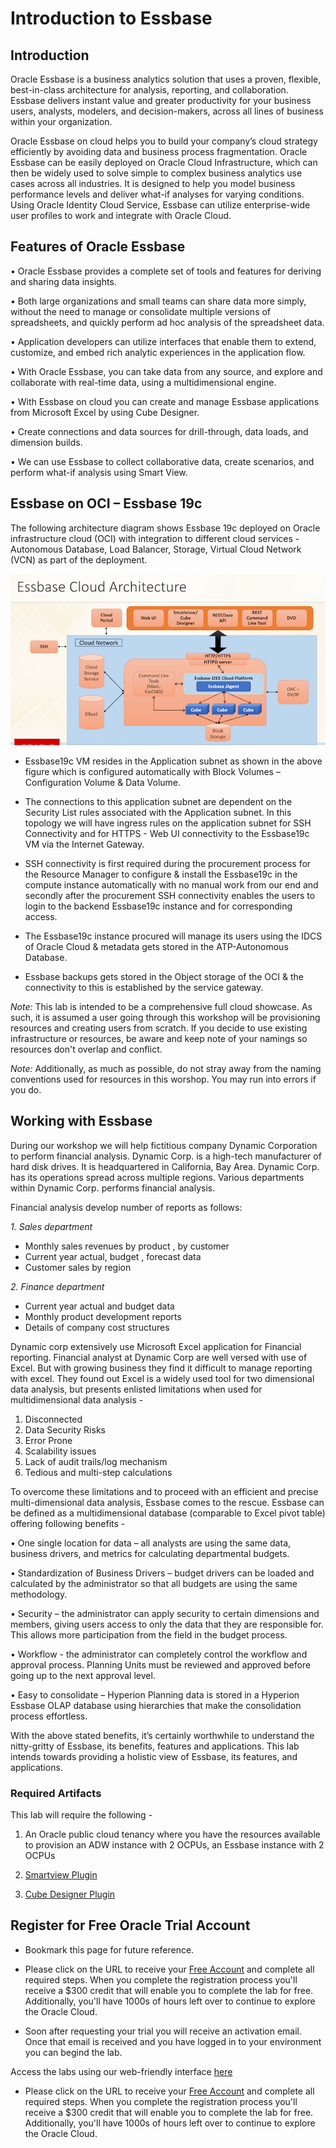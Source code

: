 # Introduction to Essbase

## Introduction

Oracle Essbase is a business analytics solution that uses a proven, flexible, best-in-class architecture for analysis, reporting, and collaboration. Essbase delivers instant value and greater productivity for your business users, analysts, modelers, and decision-makers, across all lines of business within your organization.

Oracle Essbase on cloud helps you to build your company’s cloud strategy efficiently by avoiding data and business process fragmentation. Oracle Essbase can be easily deployed on Oracle Cloud Infrastructure, which can then be widely used to solve simple to complex business analytics use cases across all industries. It is designed to help you model business performance levels and deliver what-if analyses for varying conditions. Using Oracle Identity Cloud Service, Essbase can utilize enterprise-wide user profiles to work and integrate with Oracle Cloud.

## Features of Oracle Essbase

• Oracle Essbase provides a complete set of tools and features for deriving and sharing data insights.

• Both large organizations and small teams can share data more simply, without the need to manage or consolidate multiple versions of spreadsheets, and quickly perform ad hoc analysis of the spreadsheet data.

• Application developers can utilize interfaces that enable them to extend, customize, and embed rich analytic experiences in the application flow.

• With Oracle Essbase, you can take data from any source, and explore and collaborate with real-time data, using a               multidimensional engine.

• With Essbase on cloud you can create and manage Essbase applications from Microsoft Excel by using Cube Designer.

• Create connections and data sources for drill-through, data loads, and dimension builds.

• We can use Essbase to collect collaborative data, create scenarios, and perform what-if analysis using Smart View.

## Essbase on OCI – Essbase 19c 

The following architecture diagram shows Essbase 19c deployed on Oracle infrastructure cloud (OCI) with integration to different cloud services - Autonomous Database, Load Balancer, Storage, Virtual Cloud Network (VCN) as part of the deployment.

![](Architecture.png)

* Essbase19c VM resides in the Application subnet as shown in the above figure which is configured automatically with Block Volumes – Configuration Volume & Data Volume. 

* The connections to this application subnet are dependent on the Security List rules associated with the Application subnet. In this topology we will have ingress rules on the application subnet for SSH Connectivity and for HTTPS - Web UI connectivity to the Essbase19c VM via the Internet Gateway.

* SSH connectivity is first required during the procurement process for the Resource Manager to configure & install the Essbase19c in the compute instance automatically with no manual work from our end and secondly after the procurement SSH connectivity enables the users to login to the backend Essbase19c instance and for corresponding access.

* The Essbase19c instance procured will manage its users using the IDCS of Oracle Cloud & metadata gets stored in the ATP-Autonomous Database.

* Essbase backups gets stored in the Object storage of the OCI & the connectivity to this is established by the service gateway.

*Note:* This lab is intended to be a comprehensive full cloud showcase. As such, it is assumed a user going through this workshop will be provisioning resources and creating users from scratch. If you decide to use existing infrastructure or resources, be aware and keep note of your namings so resources don't overlap and conflict.

*Note:* Additionally, as much as possible, do not stray away from the naming conventions used for resources in this worshop. You may run into errors if you do.

## Working with Essbase

During our workshop we will help fictitious company Dynamic Corporation to perform financial analysis. Dynamic Corp. is a high-tech manufacturer of hard disk drives. It is headquartered in California, Bay Area. Dynamic Corp. has its operations spread across multiple regions. Various departments within Dynamic Corp. performs financial analysis.

Financial analysis develop number of reports as follows:

*1. Sales department*

* Monthly sales revenues by product , by customer
* Current year actual, budget , forecast data
* Customer sales by region

*2. Finance department*
			
* Current year actual and budget data
* Monthly product development reports 
* Details of company cost structures

Dynamic corp extensively use Microsoft Excel application for Financial reporting. Financial analyst at Dynamic Corp are well versed with use of Excel. But with growing business they find it difficult to manage reporting with excel. They found out Excel is a widely used tool for two dimensional data analysis, but presents enlisted limitations when used for multidimensional data analysis -

1. Disconnected
2. Data Security Risks
3. Error Prone
4. Scalability issues
5. Lack of audit trails/log mechanism
6. Tedious and multi-step calculations

To overcome these limitations and to proceed with an efficient and precise multi-dimensional data analysis, Essbase comes to the rescue. Essbase can be defined as a multidimensional database (comparable to Excel pivot table) offering following benefits -

• One single location for data – all analysts are using the same data, business drivers, and metrics for calculating departmental budgets.

• Standardization of Business Drivers – budget drivers can be loaded and calculated by the administrator so that all budgets are using the same methodology.

• Security – the administrator can apply security to certain dimensions and members, giving users access to only the data that they are responsible for. This allows more participation from the field in the budget process.

• Workflow - the administrator can completely control the workflow and approval process. Planning Units must be reviewed and approved before going up to the next approval level.

• Easy to consolidate – Hyperion Planning data is stored in a Hyperion Essbase OLAP database using hierarchies that make the consolidation process effortless.

With the above stated benefits, it’s certainly worthwhile to understand the nitty-gritty of Essbase, its benefits, features and applications. This lab intends towards providing a holistic view of Essbase, its features, and applications.


### Required Artifacts

This lab will require the following -

1. An Oracle public cloud tenancy where you have the resources available to provision an ADW instance with 2 OCPUs, an Essbase   instance with 2 OCPUs

2. [Smartview Plugin](https://docs.oracle.com/en/cloud/paas/analytics-cloud/essug/download-and-run-smart-view-installer.html) 

3. [Cube Designer Plugin](https://docs.oracle.com/en/cloud/paas/analytics-cloud/essug/install-smart-view-cube-designer-extension.html)


## Register for Free Oracle Trial Account
* Bookmark this page for future reference.

* Please click on the URL to receive your [Free Account](https://myservices.us.oraclecloud.com/mycloud/signup?language=en&sourceType=:ex:tb:::RC_NAMK190227P00084:PredictDemandML_ADW_HOL&SC=:ex:tb:::RC_NAMK190227P00084:PredictDemandML_ADW_HOL&pcode=NAMK190227P00084) and complete all required steps. When you complete the registration process you'll receive a $300 credit that will enable you to complete the lab for free. Additionally, you'll have 1000s of hours left over to continue to explore the Oracle Cloud.

* Soon after requesting your trial you will receive an activation email. Once that email is received and you have logged in to your environment you can begind the lab.

Access the labs using our web-friendly interface [here](https://bangaloresolutionshub.github.io/essbaseworkshop/)  

* Please click on the URL to receive your [Free Account](https://myservices.us.oraclecloud.com/mycloud/signup?language=en&sourceType=:ex:tb:::RC_NAMK190227P00084:PredictDemandML_ADW_HOL&SC=:ex:tb:::RC_NAMK190227P00084:PredictDemandML_ADW_HOL&pcode=NAMK190227P00084) and complete all required steps. When you complete the registration process you'll receive a $300 credit that will enable you to complete the lab for free. Additionally, you'll have 1000s of hours left over to continue to explore the Oracle Cloud.

